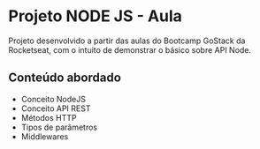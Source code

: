 # Projeto NODE JS - Aula

Projeto desenvolvido a partir das aulas do Bootcamp GoStack da Rocketseat, com o intuito de demonstrar o básico sobre API Node.

## Conteúdo abordado
- Conceito NodeJS
- Conceito API REST
- Métodos HTTP
- Tipos de parâmetros
- Middlewares